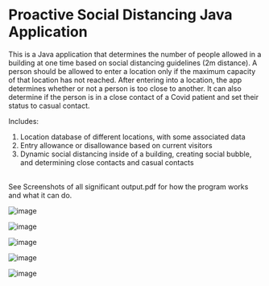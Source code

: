 # Proactive Social Distancing Java Application
This is a Java application that determines the number of people allowed in a building at one time based on social distancing guidelines (2m distance). A person should be allowed to enter a location only if the maximum capacity of that location has not reached. After entering into a location, the app determines whether or not a
person is too close to another. It can also determine if the person is in a close contact of a Covid patient and set their status to casual contact.

Includes:
1. Location database of different locations, with some associated data
2. Entry allowance or disallowance based on current visitors
3. Dynamic social distancing inside of a building, creating social bubble, and
determining close contacts and casual contacts
<br>
See Screenshots of all significant output.pdf for how the program works and what it can do.

![image](https://user-images.githubusercontent.com/104295321/188365588-b4cfcbb5-55f6-4ab8-a882-78b73eb65f8b.png)

![image](https://user-images.githubusercontent.com/104295321/188365617-d93961b3-82ae-48bc-9757-9c6cf63c84b2.png)

![image](https://user-images.githubusercontent.com/104295321/188365633-bd5eed5d-ba3d-4ecc-a038-e3c95da5b832.png)

![image](https://user-images.githubusercontent.com/104295321/188365645-7d97563c-399f-46a7-b7fa-512a0d8b911f.png)

![image](https://user-images.githubusercontent.com/104295321/188365664-90e2ce3e-e30c-44bc-820e-cd5e1cf30468.png)
